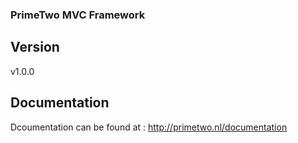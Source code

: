 ### PrimeTwo MVC Framework

## Version
v1.0.0
 
## Documentation
Dcoumentation can be found at : http://primetwo.nl/documentation